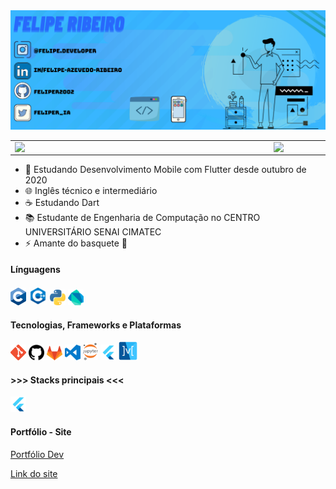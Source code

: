 <img src="assets/feliperibeiro.png" />

<center>
<table>
    <tr>
        <td><img width="400px" align="left" src="https://github-readme-stats.vercel.app/api/top-langs/?username=feliper2002&hide=javascript,swift,html&layout=compact&theme=algolia&line" /></td>
        <td><img width="495px" align="left" src="https://github-readme-stats.vercel.app/api?username=feliper2002&theme=algolia&line"/></td>
    </tr>   
</table>
</center>

- 📱 Estudando Desenvolvimento Mobile com Flutter desde outubro de 2020
- 🌐 Inglês técnico e intermediário
- ☕ Estudando Dart
- 📚 Estudante de Engenharia de Computação no CENTRO UNIVERSITÁRIO SENAI CIMATEC
- ⚡ Amante do basquete 🏀

#### Línguagens

<img src="assets/c.png" width=25/> <img src="assets/cpp.png" width=30/> <img src="assets/python.png" width=25/> <img src='assets/dart-logo.png' width=25>

#### Tecnologias, Frameworks e Plataformas

<img src="assets/git.png" width=25/> <img src="assets/github.png" width=25/> <img src="assets/gitlab.png" width=25> <img src='assets/vscode.png' width=25> <img src="assets/jupyter.png" width=24 /> <img src="assets/flutter-logo.png" width=25/> <img src='assets/mobx.png' width=30 title='MobX'>

#### >>> Stacks principais <<<

<img src="assets/flutter-logo.png" width=25/>

#### Portfólio - Site

[Portfólio Dev](https://github.com/feliper2002/felipe.developer) <p>
[Link do site](https://feliper.dev/)
